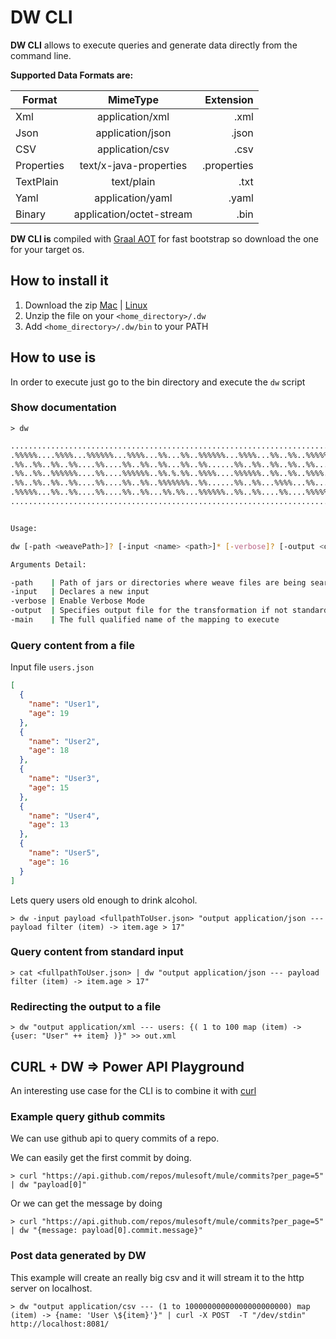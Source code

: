 # DW CLI

**DW CLI** allows to execute queries and generate data directly from the command line.

**Supported Data Formats are:**

| Format  |      MimeType      |  Extension |
|----------|:-------------:|------:|
| Xml |  application/xml | .xml |
| Json |    application/json   |   .json |
| CSV | application/csv |   .csv |
| Properties | text/x-java-properties | .properties|
| TextPlain | text/plain | .txt|
| Yaml | application/yaml | .yaml|
| Binary | application/octet-stream| .bin|
    

**DW CLI is** compiled with [Graal AOT](https://www.graalvm.org/docs/reference-manual/aot-compilation/) for fast bootstrap so download the one for your target os.

## How to install it 


1. Download the zip [Mac](http://weave-cli.s3.amazonaws.com/weave-native-2.2.0-SNAPSHOT-native-distro-osx.zip) | [Linux](http://weave-cli.s3.amazonaws.com/weave-native-2.2.0-SNAPSHOT-native-distro-linux.zip)
2. Unzip the file on your `<home_directory>/.dw`
3. Add `<home_directory>/.dw/bin` to your PATH


## How to use is

In order to execute just go to the bin directory and execute the `dw` script
 
### Show documentation

  `> dw`
 
 ```bash
.........................................................................
.%%%%%....%%%%...%%%%%%...%%%%...%%...%%..%%%%%%...%%%%...%%..%%..%%%%%%.
.%%..%%..%%..%%....%%....%%..%%..%%...%%..%%......%%..%%..%%..%%..%%.....
.%%..%%..%%%%%%....%%....%%%%%%..%%.%.%%..%%%%....%%%%%%..%%..%%..%%%%...
.%%..%%..%%..%%....%%....%%..%%..%%%%%%%..%%......%%..%%...%%%%...%%.....
.%%%%%...%%..%%....%%....%%..%%...%%.%%...%%%%%%..%%..%%....%%....%%%%%%.
.........................................................................


Usage:

dw [-path <weavePath>]? [-input <name> <path>]* [-verbose]? [-output <outputPath>]? [[-main <nameIdentifier>] | <scriptContent>]

Arguments Detail:

 -path    | Path of jars or directories where weave files are being searched
 -input   | Declares a new input
 -verbose | Enable Verbose Mode
 -output  | Specifies output file for the transformation if not standard output will be used
 -main    | The full qualified name of the mapping to execute
```

### Query content from a file

Input file `users.json`

```json
[
  {
    "name": "User1",
    "age": 19
  },
  {
    "name": "User2",
    "age": 18
  },
  {
    "name": "User3",
    "age": 15
  },
  {
    "name": "User4",
    "age": 13
  },
  {
    "name": "User5",
    "age": 16
  }
]
```
 
Lets query users old enough to drink alcohol.

`> dw -input payload <fullpathToUser.json> "output application/json --- payload filter (item) -> item.age > 17"`


### Query content from standard input

`> cat <fullpathToUser.json> | dw "output application/json --- payload filter (item) -> item.age > 17"`

### Redirecting the output to a file

`> dw "output application/xml --- users: {( 1 to 100 map (item) -> {user: "User" ++ item} )}" >> out.xml` 


## CURL + DW => Power API Playground

An interesting use case for the CLI is to combine it with [curl](https://curl.haxx.se/)  

### Example query github commits

We can use github api to query commits of a repo.

We can easily get the first commit by doing.

`> curl "https://api.github.com/repos/mulesoft/mule/commits?per_page=5" | dw "payload[0]"`

Or we can get the message by doing

`> curl "https://api.github.com/repos/mulesoft/mule/commits?per_page=5" | dw "{message: payload[0].commit.message}"` 

### Post data generated by DW

This example will create an really big csv and it will stream it to the http server on localhost.

`> dw "output application/csv --- (1 to 10000000000000000000000) map (item) -> {name: 'User \${item}'}" | curl -X POST  -T "/dev/stdin" http://localhost:8081/`

